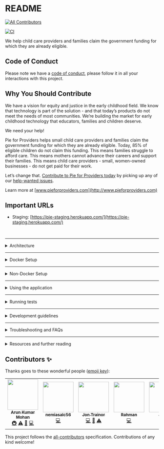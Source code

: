 # README
<!-- ALL-CONTRIBUTORS-BADGE:START - Do not remove or modify this section -->
[![All Contributors](https://img.shields.io/badge/all_contributors-2-orange.svg?style=flat-square)](#contributors-)
<!-- ALL-CONTRIBUTORS-BADGE:END -->

[![CI](https://github.com/pieforproviders/pieforproviders/workflows/CI/badge.svg?branch=develop)](https://github.com/pieforproviders/pieforproviders/actions?query=branch%3Adevelop)

We help child care providers and families claim the government funding for which they are already eligible.

## Code of Conduct

Please note we have a [code of conduct](CODE_OF_CONDUCT.md), please follow it in all your interactions with this project.

## Why You Should Contribute

We have a vision for equity and justice in the early childhood field. We know that technology is part of the solution - and that today’s products do not meet the needs of most communities. We’re building the market for early childhood technology that educators, families and children deserve.

We need your help!

Pie for Providers helps small child care providers and families claim the government funding for which they are already eligible. Today, 85% of eligible children do not claim this funding. This means families struggle to afford care. This means mothers cannot advance their careers and support their families. This means child care providers - small, women-owned businesses - do not get paid for their work.

Let’s change that. [Contribute to Pie for Providers today](CONTRIBUTING.md) by picking up any of our [help-wanted issues](http://bit.ly/PieHelpWanted).

Learn more at [www.pieforproviders.com](http://www.pieforproviders.com)

## Important URLs

- Staging: [https://pie-staging.herokuapp.com/](https://pie-staging.herokuapp.com/)  

<br />

---

<details>
  <summary>Architecture</summary>

---

- [ERD/Database Planning Diagram](docs/dbdiagram.pdf)

- Backend: Rails
  - **SUPER IMPORTANT** This is configured to use UUIDs for primary keys in the generators: rails/config/initializers/generators.rb
  - Rubocop
  - Data Migrations: [https://github.com/ilyakatz/data-migrate](https://github.com/ilyakatz/data-migrate)
  - RSpec
    - SimpleCov
    - Shoulda Matchers
    - DatabaseCleaner
    - FactoryBot
    - Faker
  - v1 API Routes returning JSON
  - Postgres DB
- Frontend: React
  - ESLint/Prettier
  - Jest/React Testing Library
  - Husky for pre-commit hooks
  
</details>  

---

<details>
  <summary>Docker Setup</summary>

### Prerequisites
Docker should be installed on your local machine.

### Procedure
* Use the "git clone" command to download this repository.
* Use the "cd" command to enter the root directory of this repository.
* Enter the command "docker/build".  You will be asked to enter database parameters.  The docker/build script automatically sets up the app, runs the test suite, seeds the database, draws the block diagram, runs quality checks of this code base, and logs the screen output.
* After the build process is complete, enter the command "docker/server" to start the Rails server.
* Start a second terminal tab for entering additional commands.

### URLs
* App: http://localhost:3000
* MailCatcher: http://localhost:1080

### Database Parameters
* Host: localhost
* Port number: 15432
* Database: pie_development
* Username and password: specified in .docker-env/development/database

### Other Important Scripts
* Enter the command "docker/git_check" before "git add" and "git commit".  This runs the tests, Rubocop, and Brakeman.  The docker/git_check script is a sanity check to allow you to make sure to commit quality working code only.
* Enter the command "docker/qserver" for the quick version of "docker/server".  Note that the "docker/qserver" script does not log the screen output, does not remove tmp/pids/server.pid, skips "docker-compose down", skips "bundle install", and skips the database migration.
* Enter "docker/nuke" to destroy the Docker image, container, and networks.
* Enter "docker/nukec" to destroy the Docker container but leave the base images in place.

</details>

---

<details>
  <summary>Non-Docker Setup</summary>

---
**for local development, we strongly recommend you use version managers to handle your dependencies, such as `rvm` for ruby and `nvm` for javascript** 

### Prerequisites

- `postgres` v12.3
- `bundler`
- `git`
- `yarn`
- `graphviz` - [https://graphviz.org/download/](https://graphviz.org/download/)
- `XCode Select` tools if you're on Mac

### Optional

- `heroku cli` - [https://devcenter.heroku.com/articles/heroku-cli#download-and-install](https://devcenter.heroku.com/articles/heroku-cli#download-and-install)
- `foreman`
- `rvm`
- `nvm`

### Procedure

- clone the repo: `git clone git@github.com:pieforproviders/pieforproviders.git`
- navigate to the app directory: `cd pieforproviders`
- install bundler for gems: `gem install bundler`
- install gems: `bundle install`
- set up an environment file: copy `.env.sample` to `.env`
- configure Devise: run `rails secret` to generate a secret string, add it to `.env` as the `DEVISE_JWT_SECRET_KEY` value
- create and seed the database: `bundle exec rails db:setup`
- install front-end and end-to-end packages: `yarn install-all`

### Running Locally

You have several convenient options for running the app locally.

1. Rake task (requires `heroku cli`)
    - `rails start`
    - This spins up both the front end and the back end in the same terminal window
2. Foreman (requires `foreman`)
    - Run `foreman start`
    - This spins up both the front end and the back end in the same terminal window
3. Without Foreman or Heroku
    - Start rails in one terminal: `rails s -p 3001`
    - Open a second terminal and start react: `cd client && yarn start`

Visit `localhost:3000` to see the React frontend. 🥳
</details>

---

<details>
  <summary>Using the application</summary>

---

You can create a new user account by visiting `/signup` (or clicking "Sign Up" on the login page at the root).

When you create a new account, you should see a demo email pop up in a new tab; **the link in this URL can't be clicked in local development**.  Instead, copy the path (starting with `localhost`) and paste it into a browser window.  This will confirm your user and automatically log you in.
</details>  

---

<details>
  <summary>Running tests</summary>

---

### API

- `bundle exec rspec` or `bundle exec guard` to watch

### Frontend

- `yarn test` (auto-watch) or `yarn test-once` to run the suite one time only

### End to End

- `yarn run cy:ci` from the root directory

### Interactive End to End

- `yarn start-server` in one terminal (make sure rails is not currently running)
- `yarn run cy:open` in another terminal

</details>  

---

<details>
  <summary>Development guidelines</summary>

---

See [CONTRIBUTING.md](CONTRIBUTING.md)
</details>  

---

<details>
  <summary>Troubleshooting and FAQs</summary>

---

### Login Issues

**Q: I keep getting redirected to the login screen when after I've created and confirmed my account**  
**A:** Make sure you've created a secret for `DEVISE_JWT_SECRET_KEY` in `.env` using `rails secret`

### Postgres

**Q: I get postgres errors when I try to set up the database**  
**A:** Make sure Postgres is running on port 5432. Sometimes Postgres doesn't play nice depending on how you've installed it.  If you're having trouble with Postgres, I strongly recommend `Postgres.app` - you can install multiple versions and it plays nicer with rails.  

### XCode

**Q: I see the following error in my terminal: `gyp: No Xcode or CLT version detected!`**  
**A:** try removing and reinstalling XCode command line tools OR running `xcode-select --reset` (see [this github issue](https://github.com/schnerd/d3-scale-cluster/issues/7) for more info)
</details>  

---

<details>
  <summary>Resources and further reading</summary>

---

- [Quickstart for Rails](https://docs.docker.com/compose/rails/)
- [PosgreSQL UUID as primary key in Rails 5.1](https://clearcove.ca/2017/08/postgres-uuid-as-primary-key-in-rails-5-1)
- [Build a RESTful JSON API With Rails 5 - Part One](https://scotch.io/tutorials/build-a-restful-json-api-with-rails-5-part-one)
- [Build a RESTful JSON API With Rails 5 - Part Two](https://scotch.io/tutorials/build-a-restful-json-api-with-rails-5-part-two)

</details>

## Contributors ✨

Thanks goes to these wonderful people ([emoji key](https://allcontributors.org/docs/en/emoji-key)):

<!-- ALL-CONTRIBUTORS-LIST:START - Do not remove or modify this section -->
<!-- prettier-ignore-start -->
<!-- markdownlint-disable -->
<table>
  <tr>
    <td align="center"><a href="https://github.com/arku"><img src="https://avatars.githubusercontent.com/u/7039523?v=4?s=100" width="100px;" alt=""/><br /><sub><b>Arun Kumar Mohan</b></sub></a><br /><a href="#infra-arku" title="Infrastructure (Hosting, Build-Tools, etc)">🚇</a> <a href="https://github.com/pieforproviders/pieforproviders/commits?author=arku" title="Tests">⚠️</a> <a href="https://github.com/pieforproviders/pieforproviders/commits?author=arku" title="Documentation">📖</a> <a href="https://github.com/pieforproviders/pieforproviders/commits?author=arku" title="Code">💻</a></td>
    <td align="center"><a href="https://github.com/nemiasalc56"><img src="https://avatars.githubusercontent.com/u/57147732?v=4?s=100" width="100px;" alt=""/><br /><sub><b>nemiasalc56</b></sub></a><br /><a href="https://github.com/pieforproviders/pieforproviders/commits?author=nemiasalc56" title="Code">💻</a></td>
    <td align="center"><a href="https://github.com/jontrainor"><img src="https://avatars.githubusercontent.com/u/1022615?v=4?s=100" width="100px;" alt=""/><br /><sub><b>Jon Trainor</b></sub></a><br /><a href="https://github.com/pieforproviders/pieforproviders/commits?author=jontrainor" title="Code">💻</a> <a href="https://github.com/pieforproviders/pieforproviders/commits?author=jontrainor" title="Documentation">📖</a> <a href="https://github.com/pieforproviders/pieforproviders/commits?author=jontrainor" title="Tests">⚠️</a></td>
    <td align="center"><a href="https://github.com/rahman-aj"><img src="https://avatars.githubusercontent.com/u/59799545?v=4?s=100" width="100px;" alt=""/><br /><sub><b>Rahman</b></sub></a><br /><a href="https://github.com/pieforproviders/pieforproviders/commits?author=rahman-aj" title="Code">💻</a></td>
    <td align="center"><a href="https://github.com/jessehall3"><img src="https://avatars.githubusercontent.com/u/5696388?v=4?s=100" width="100px;" alt=""/><br /><sub><b>Jesse</b></sub></a><br /><a href="https://github.com/pieforproviders/pieforproviders/commits?author=jessehall3" title="Code">💻</a></td>
    <td align="center"><a href="https://www.linkedin.com/in/nora-harris/"><img src="https://avatars.githubusercontent.com/u/31748798?v=4?s=100" width="100px;" alt=""/><br /><sub><b>Nora Harris</b></sub></a><br /><a href="https://github.com/pieforproviders/pieforproviders/commits?author=noragharris" title="Code">💻</a> <a href="https://github.com/pieforproviders/pieforproviders/commits?author=noragharris" title="Documentation">📖</a></td>
    <td align="center"><a href="https://github.com/sassygrody"><img src="https://avatars.githubusercontent.com/u/6587024?v=4?s=100" width="100px;" alt=""/><br /><sub><b>Sasha</b></sub></a><br /><a href="https://github.com/pieforproviders/pieforproviders/commits?author=sassygrody" title="Code">💻</a></td>
    <td align="center"><a href="https://github.com/cyranix"><img src="https://avatars.githubusercontent.com/u/161077?v=4?s=100" width="100px;" alt=""/><br /><sub><b>Andrew Harrison</b></sub></a><br /><a href="https://github.com/pieforproviders/pieforproviders/commits?author=cyranix" title="Code">💻</a></td>
    <td align="center"><a href="https://github.com/weedySeaDragon"><img src="https://avatars.githubusercontent.com/u/673794?v=4?s=100" width="100px;" alt=""/><br /><sub><b>Ashley Engelund</b></sub></a><br /><a href="https://github.com/pieforproviders/pieforproviders/commits?author=weedySeaDragon" title="Code">💻</a> <a href="https://github.com/pieforproviders/pieforproviders/commits?author=weedySeaDragon" title="Documentation">📖</a> <a href="https://github.com/pieforproviders/pieforproviders/commits?author=weedySeaDragon" title="Tests">⚠️</a></td>
  </tr>
</table>

<!-- markdownlint-restore -->
<!-- prettier-ignore-end -->

<!-- ALL-CONTRIBUTORS-LIST:END -->

This project follows the [all-contributors](https://github.com/all-contributors/all-contributors) specification. Contributions of any kind welcome!